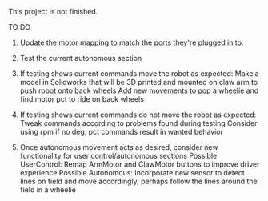This project is not finished. 

TO DO
1) Update the motor mapping to match the ports they're plugged in to.
2) Test the current autonomous section
3) If testing shows current commands move the robot as expected:
    Make a model in Solidworks that will be 3D printed and mounted on claw arm to push robot onto back wheels
    Add new movements to pop a wheelie and find motor pct to ride on back wheels
4) If testing shows current commands do not move the robot as expected:
    Tweak commands according to problems found during testing
    Consider using rpm if no deg, pct commands result in wanted behavior
    
5) Once autonomous movement acts as desired, consider new functionality for user control/autonomous sections
    Possible UserControl: Remap ArmMotor and ClawMotor buttons to improve driver experience
    Possible Autonomous: Incorporate new sensor to detect lines on field and move accordingly, 
                         perhaps follow the lines around the field in a wheelie
